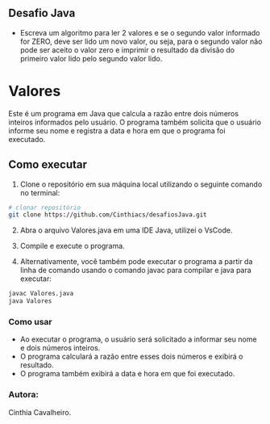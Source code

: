 ## Desafio Java
* Escreva um algoritmo para ler 2 valores e se o segundo valor informado for ZERO, deve ser lido um novo valor, ou seja, para o segundo valor não pode ser aceito o valor zero e imprimir o resultado da divisão do primeiro valor lido pelo segundo valor lido.

# Valores
Este é um programa em Java que calcula a razão entre dois números inteiros informados pelo usuário. 
O programa também solicita que o usuário informe seu nome e registra a data e hora em que o programa foi executado.

## Como executar
1. Clone o repositório em sua máquina local utilizando o seguinte comando no terminal:
```bash
# clonar repositório
git clone https://github.com/Cinthiacs/desafiosJava.git
```
2. Abra o arquivo Valores.java em uma IDE Java, utilizei o VsCode.
3. Compile e execute o programa.

4. Alternativamente, você também pode executar o programa a partir da linha de comando usando o comando javac para compilar e java para executar:

```bash
javac Valores.java
java Valores
```
### Como usar
* Ao executar o programa, o usuário será solicitado a informar seu nome e dois números inteiros. 
* O programa calculará a razão entre esses dois números e exibirá o resultado. 
* O programa também exibirá a data e hora em que foi executado.

### Autora:
Cinthia Cavalheiro.
